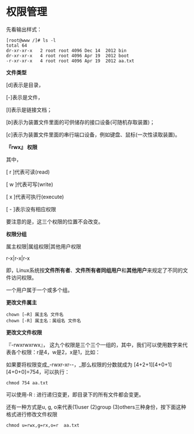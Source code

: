 # 权限管理

先看输出样式：

```text
[root@www /]# ls -l
total 64
dr-xr-xr-x   2 root root 4096 Dec 14  2012 bin
dr-xr-xr-x   4 root root 4096 Apr 19  2012 boot
-r-xr-xr-x   4 root root 4096 Apr 19  2012 aa.txt
```

**文件类型**

\[d\]表示是目录，

\[-\]表示是文件，

\[l\]表示是链接文档；

\[_b_\]表示为装置文件里面的可供储存的接口设备\(可随机存取装置\)；

\[_c_\]表示为装置文件里面的串行端口设备，例如键盘、鼠标\(一次性读取装置\)。

**『rwx』 权限**

其中，

\[ r \]代表可读\(read\)

\[ w \]代表可写\(write\)

\[ x \]代表可执行\(execute\)

\[ - \]表示没有相应权限

要注意的是，这三个权限的位置不会改变。

**权限分组**

属主权限\|属组权限\|其他用户权限

r-x\|r-x\|r-x

即，Linux系统按**文件所有者**、**文件所有者同组用户**和**其他用户**来规定了不同的文件访问权限。

一个用户属于一个或多个组。

**更改文件属主**

```text
chown [–R] 属主名 文件名
chown [-R] 属主名：属组名 文件名
```

**更改文文件权限**

『-rwxrwxrwx』， 这九个权限是三个三个一组的，其中，我们可以使用数字来代表各个权限：r是4，w是2，x是1，比如：

如果要将权限变成_-rwxr-xr--，_那么权限的分数就成为 \[4+2+1\]\[4+0+1\]\[4+0+0\]=754，可以执行：

```text
chmod 754 aa.txt
```

可以使用-R : 进行递归变更，即目录下的所有文件都会变更。

还有一种方式是u, g, o来代表\(1\)user \(2\)group \(3\)others三种身份，按下面这种格式进行修改文件权限

```text
chmod u=rwx,g=rx,o=r  aa.txt
```


